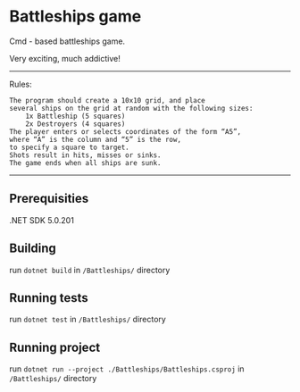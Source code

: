 # Battleships game

Cmd - based battleships game.

Very exciting, much addictive!

---

Rules:
```
The program should create a 10x10 grid, and place 
several ships on the grid at random with the following sizes:
    1x Battleship (5 squares)
    2x Destroyers (4 squares)
The player enters or selects coordinates of the form “A5”,
where “A” is the column and “5” is the row, 
to specify a square to target. 
Shots result in hits, misses or sinks. 
The game ends when all ships are sunk.
```

---

## Prerequisities
.NET SDK 5.0.201

## Building
run `dotnet build` in `/Battleships/` directory

## Running tests
run `dotnet test` in `/Battleships/` directory

## Running project
run `dotnet run --project ./Battleships/Battleships.csproj` in `/Battleships/` directory